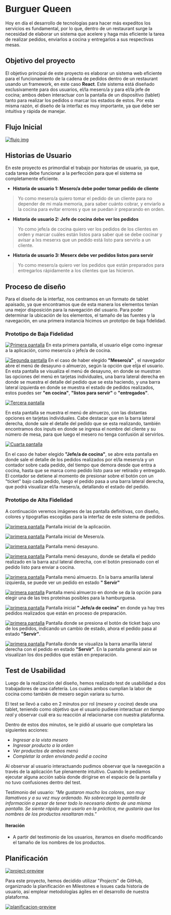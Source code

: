 # Burguer Queen

Hoy en día el desarrollo de tecnologías para hacer más expeditos los servicios es fundamental, por lo que, dentro de un restaurant surge la necesidad de elaborar un sistema que acelere y haga más eficiente la tarea de realizar pedidos, enviarlos a cocina y entregarlos a sus respectivas mesas.


## Objetivo del proyecto 

El objetivo principal de este proyecto es elaborar un sistema web eficiente para el funcionamiento de la cadena de pedidos dentro de un restaurant usando un framework, en este caso **React**. Este sistema está diseñado exclusivamente para dos usuarios, el/la mesero/a y para el/la jefe de cocina; ambos deben interactuar con la pantalla de un dispositivo (tablet) tanto para realizar los pedidos o marcar los estados de estos. Por esta misma razón, el diseño de la interfaz es muy importante, ya que debe ser intuitiva y rápida de manejar.

## Flujo Inicial

<a href="https://imgbb.com"><img alt="flujo img" src="https://i.ibb.co/5WCs4wx/Burger-Queen-2.jpg"></a>

## Historias de Usuario

En este proyecto es primordial el trabajo por historias de usuario, ya que, cada tarea debe funcionar a la perfección para que el sistema se completamente eficiente.

- **Historia de usuario 1: Mesero/a debe poder tomar pedido de cliente** 
>Yo como mesero/a quiero tomar el pedido de un cliente para no depender de mi mala memoria, para saber cuánto cobrar, y enviarlo a la cocina para evitar errores y que se puedan ir preparando en orden.


-  **Historia de usuario 2: Jefe de cocina debe ver los pedidos** 
> Yo como jefe/a de cocina quiero ver los pedidos de los clientes en orden y marcar cuáles están listos para saber qué se debe cocinar y avisar a lxs meserxs que un pedido está listo para servirlo a un cliente.

-  **Historia de usuario 3: Meserx debe ver pedidos listos para servir** 
> Yo como mesero/a quiero ver los pedidos que están preparados para entregarlos rápidamente a los clientes que las hicieron.


## Proceso de diseño

Para el diseño de la interfaz, nos centramos en un formato de tablet apaisado, ya que encontramos que de esta manera los elementos tenían una mejor disposición para la navegación del usuario. Para poder determinar la ubicación de los elementos, el tamaño de las fuentes y la navegación, en una primera instancia hicimos un prototipo de baja fidelidad.

### Prototipo de Baja Fidelidad

<a  href="https://imgbb.com"><img  src="https://i.ibb.co/tm91W8f/baja01.png"  alt="Primera pantalla"></a>
En esta primera pantalla, el usuario elige como ingresar a la aplicación, como mesero/a o jefe/a de cocina.

<a  href="https://imgbb.com"><img  src="https://i.ibb.co/dKqjmPf/baja02.png"  alt="Segunda pantalla"></a>
En el caso de haber elegido **"Mesero/a"** , el navegador abre el menú de desayuno o almuerzo, según la opción que elija el usuario. En esta pantalla se visualiza el menú de desayuno, en donde se muestran las opciones del menú en tarjetas individuales, una barra lateral derecha en donde se muestra el detalle del pedido que se esta haciendo, y una barra lateral izquierda en donde se muestra el estado de pedidos realizados, estos puedes ser **"en cocina"**, **"listos para servir"** o **"entregados"**.

<a  href="https://imgbb.com"><img  src="https://i.ibb.co/BCj9XpV/baja03.png"  alt="Tercera pantalla"></a>

En esta pantalla se muestra el menú de almuerzo, con las distantas opciones en tarjetas individuales. Cabe destacar que en la barra lateral derecha, donde sale el detalle del pedido que se esta realizando, también encontramos dos inputs en donde se ingresa el nombre del cliente y su número de mesa, para que luego el mesero no tenga confusión al servirlos.

<a  href="https://imgbb.com"><img  src="https://i.ibb.co/dg1myC1/baja04.png"  alt="Cuarta pantalla"></a>

En el caso de haber elegido **"Jefe/a de cocina"**, se abre esta pantalla en donde sale el detalle de los pedidos realizados por el/la mesero/a y  un contador sobre cada pedido, del tiempo que demora desde que entra a cocina, hasta que se marca como pedido listo para ser retirado y entregado. El contador se detiene al momento de presionar sobre el botón con un "ticket" bajo cada pedido, luego el pedido pasa a una barra lateral derecha, que podrá visualizar el/la mesero/a, detallando el estado del pedido.

### Prototipo de Alta Fidelidad
A continuación veremos imágenes de las pantalla definitivas, con diseño, colores y tipografías escogidas para la interfaz de este sistema de pedidos.

<a  href="https://imgbb.com"><img  src="https://i.ibb.co/S04TSLD/alta01.png"  alt="primera pantalla"></a>
Pantalla inicial de la aplicación.

<a  href="https://imgbb.com"><img  src="https://i.ibb.co/DrDKZ9S/alta02.png"  alt="primera pantalla"></a>
Pantalla inicial de Mesero/a.

<a  href="https://imgbb.com"><img  src="https://i.ibb.co/k8d7TbP/alta03.png"  alt="primera pantalla"></a>
Pantalla menú desayuno.

<a  href="https://imgbb.com"><img  src="https://i.ibb.co/1Mjq9Nk/alta05.png"  alt="primera pantalla"></a>
Pantalla menú desayuno, donde se detalla el pedido realizado en la barra azul lateral derecha, con el botón presionado con el pedido listo para enviar a cocina.

<a  href="https://imgbb.com"><img  src="https://i.ibb.co/GRRk1GL/alta07.png"  alt="primera pantalla"></a>
Pantalla menú almuerzo. En la barra amarilla lateral izquierda, se puede ver un pedido en estado **" Servir"**

<a  href="https://imgbb.com"><img  src="https://i.ibb.co/pw7YLJG/alta09.png"  alt="primera pantalla"></a>
Pantalla menú almuerzo en donde se da la opción para elegir una de las tres proteínas posibles para la hamburguesa.

<a  href="https://imgbb.com"><img  src="https://i.ibb.co/0F3Xxkm/alta013.png"  alt="primera pantalla"></a>
Pantalla inicial **" Jefe/a de cocina"** en donde ya hay tres pedidos realizados que están en proceso de preparación.

<a  href="https://imgbb.com"><img  src="https://i.ibb.co/z5JsMw1/alta014.png"  alt="primera pantalla"></a>
Pantalla donde se presiona el botón de ticket bajo uno de los pedidos, indicando un cambio de estado, ahora el pedido pasa al estado **"Servir"**.

<a  href="https://imgbb.com"><img  src="https://i.ibb.co/4tzPc8w/alta015.png"  alt="primera pantalla"></a>
Pantalla donde se visualiza la barra amarilla lateral derecha con el pedido en estado **"Servir"**. En la pantalla general aún se visualizan los dos pedidos que están en preparación.

## Test de Usabilidad

Luego de la realización del diseño, hemos realizado test de usabilidad a dos trabajadores de una cafetería. Los cuales ambos cumplían la labor de cocina como también de mesero según variara su turno.

El test se llevó a cabo en 2 minutos por rol (_mesero y cocina_) desde una tablet, teniendo como objetivo que el usuario pudiese interactuar _en tiempo real_ y observar cuál era su reacción al relacionarse con nuestra plataforma.

Dentro de estos dos minutos, se le pidió al usuario que completara las siguientes acciones:

- _Ingresar a la vista mesero_
- _Ingresar producto a la orden_
- _Ver productos de ambos menú_
- _Completar la orden enviando pedid a cocina_

Al observar al usuario interactuando pudimos observar que la navegación a través de la aplicación fue plenamente intuitivo. Cuando le pedíamos ejecutar alguna acción sabía donde dirigirse en el espacio de la pantalla y no tuvo confusiones dentro del test.

Testimonio del usuario: _"Me gustaron mucho los colores, son muy llamativos y a su vez muy ordenado. No sobrecarga la pantalla de información a pesar de tener todo lo necesario dentro de una misma pantalla. Se siente rápido para usarlo en la práctica, me gustaría que los nombres de los productos resaltaran más."_


#### Iteración

- A partir del testimonio de los usuarios, iteramos en diseño modificando el tamaño de los nombres de los productos.

## Planificación


<a href="https://imgbb.com"><img alt="project-preview" src="https://i.ibb.co/RSHnHKG/Screen-Shot-2020-01-02-at-09-52-18.png"></a>

Para este proyecto, hemos decidido utilizar "_Projects_" de GitHub, organiznado la planificación en Milestones e Issues cada historia de usuario, así emplear metodologías ágiles en el desarrollo de nuestra plataforma.

<a href="https://imgbb.com"><img src="https://i.ibb.co/Phbz959/Screen-Shot-2020-01-02-at-09-55-27.png" alt="planificacion-preview"></a>





